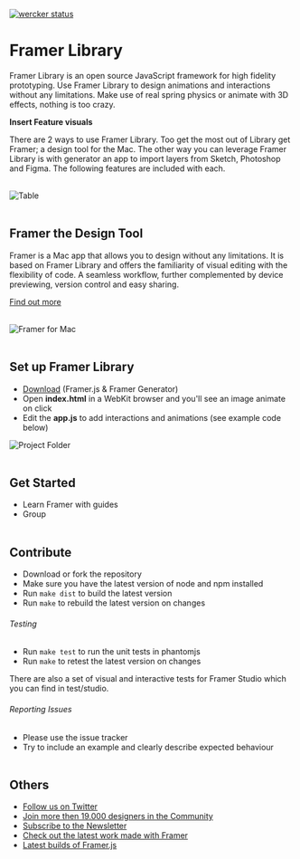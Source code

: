 [![wercker status](https://app.wercker.com/status/8e5d02248bfd387acebdf177fba5f6b1/s/master "wercker status")](https://app.wercker.com/project/bykey/8e5d02248bfd387acebdf177fba5f6b1)

# Framer Library

Framer Library is an open source JavaScript framework for high fidelity prototyping. Use Framer Library to design animations and interactions without any limitations. Make use of real spring physics or animate with 3D effects, nothing is too crazy.

**Insert Feature visuals**

There are 2 ways to use Framer Library. Too get the most out of Library get Framer; a design tool for the Mac. The other way you can leverage Framer Library is with generator an app to import layers from Sketch, Photoshop and Figma. The following features are included with each.
<br /><br />

![Table](https://dsc.cloud/krijn/comparison/comparison.png)
<br /><br />

## Framer the Design Tool

Framer is a Mac app that allows you to design without any limitations. It is based on Framer Library and offers the familiarity of visual editing with the flexibility of code. A seamless workflow, further complemented by device previewing, version control and easy sharing.

[Find out more](http://framer.com)
<br /><br />

![Framer for Mac](https://dsc.cloud/krijn/framerapp/framerapp.png)
<br /><br />

## Set up Framer Library
- [Download](https://builds.framerjs.com/latest/Framer.zip) (Framer.js & Framer Generator)
- Open **index.html** in a WebKit browser and you'll see an image animate on click
- Edit the **app.js** to add interactions and animations (see example code below)

![Project Folder](https://dsc.cloud/krijn/files/files.png)
<br /><br />

## Get Started
- Learn Framer with guides
- Group
<br /><br />

## Contribute
- Download or fork the repository
- Make sure you have the latest version of node and npm installed
- Run `make dist` to build the latest version
- Run `make` to rebuild the latest version on changes

###### Testing

- Run `make test` to run the unit tests in phantomjs
- Run `make` to retest the latest version on changes

There are also a set of visual and interactive tests for Framer Studio which you can find in test/studio.

###### Reporting Issues

- Please use the issue tracker
- Try to include an example and clearly describe expected behaviour
<br /><br />

## Others
- [Follow us on Twitter](http://twitter.com/framer)
- [Join more then 19.000 designers in the Community](https://www.facebook.com/groups/framerjs/)
- [Subscribe to the Newsletter](https://framer.com/newsletter/)
- [Check out the latest work made with Framer](https://framer.com/examples/featured/)
- [Latest builds of Framer.js](http://builds.framerjs.com)
